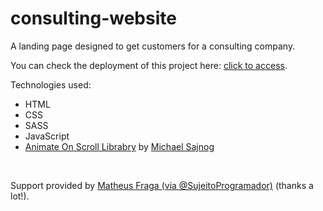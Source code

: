 # consulting-website
A landing page designed to get customers for a consulting company.

You can check the deployment of this project here: <a href="https://consulting-website-sigma.vercel.app/" target="_blank">click to access</a>.

Technologies used:

<ul>
<li>HTML</li>
<li>CSS</li>
<li>SASS</li>
<li>JavaScript</li>
<li><a href="https://michalsnik.github.io/aos/" target="_blank">Animate On Scroll Librabry</a> by <a href="https://github.com/michalsnik" target="_blank">Michael Sajnog</a></li>
</ul><br>

Support provided by <a href="https://github.com/devfraga">Matheus Fraga (via @SujeitoProgramador)</a> (thanks a lot!).
